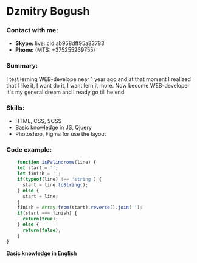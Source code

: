# Dzmitry Bogush 

### Contact with me:
  - **Skype:** live:.cid.ab958dff95a83783
  - **Phone:** (MTS: +375255269755) 

### Summary:
 I test lerning WEB-develope near 1 year ago and at that moment I realized that I like it, I want do it, I want lern it more. Now become WEB-developer it's my general dream and I ready go till he end


### Skills:
  - HTML, CSS, SCSS
  - Basic knowledge in JS, Qjuery
  - Photoshop, Figma for use the layout

### Code example:
```javascript
    function isPalindrome(line) {
    let start = '';
    let finish = '';
    if(typeof(line) !== 'string') {
      start = line.toString();
    } else {
      start = line;
    }
    finish = Array.from(start).reverse().join('');
    if(start === finish) {
      return(true);
    } else {
      return(false);
    }
} 
```

**Basic knowledge in English**
